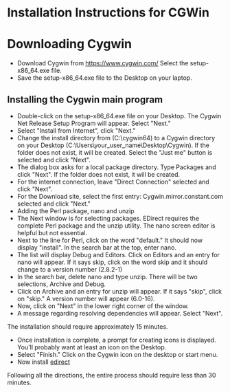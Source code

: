 # Installation Instructions for CGWin

# Downloading Cygwin
* Download Cygwin from https://www.cygwin.com/  Select the setup-x86_64.exe file.
* Save the setup-x86_64.exe file to the Desktop on your laptop.

## Installing the Cygwin main program
* Double-click on the setup-x86_64.exe file on your Desktop. The Cygwin Net Release Setup Program will appear.  Select "Next."
* Select "Install from Internet", click "Next."
* Change the install directory from (C:\cygwin64) to a Cygwin directory on your Desktop (C:\Users\your_user_name\Desktop\Cygwin). If the folder does not exist, it will be created.  Select the "Just me" button is selected and click "Next".
* The dialog box asks for a local package directory.  Type Packages and click "Next". If the folder does not exist, it will be created.
* For the internet connection, leave "Direct Connection" selected and click "Next".
* For the Download site, select the first entry: Cygwin.mirror.constant.com selected and click "Next."
* Adding the Perl package, nano and unzip
* The Next window is for selecting packages. EDirect requires the complete Perl package and the unzip utility. The nano screen editor is helpful but not essential.  
* Next to the line for Perl, click on the word "default."  It should now display "install".  In the search bar at the top, enter nano.  
* The list will display Debug and Editors.  Click on Editors and an entry for nano will appear. If it says skip, click on the word skip and it should change to a version number (2.8.2-1)
* In the search bar, delete nano and type unzip. There will be two selections, Archive and Debug.
* Click on Archive and an entry for unzip will appear.  If it says "skip", click on "skip." A version number will appear (6.0-16).
* Now, click on "Next" in the lower right corner of the window.
* A message regarding resolving dependencies will appear.  Select "Next".

The installation should require approximately 15 minutes.

* Once installation is complete, a prompt for creating icons is displayed.  You'll probably want at least an icon on the Desktop. 
* Select "Finish."  Click on the Cygwin icon on the desktop or start menu.
* Now install [edirect](https://dataguide.nlm.nih.gov/edirect/install.html#edirect-installation)

Following all the directions, the entire process should require less than 30 minutes.

